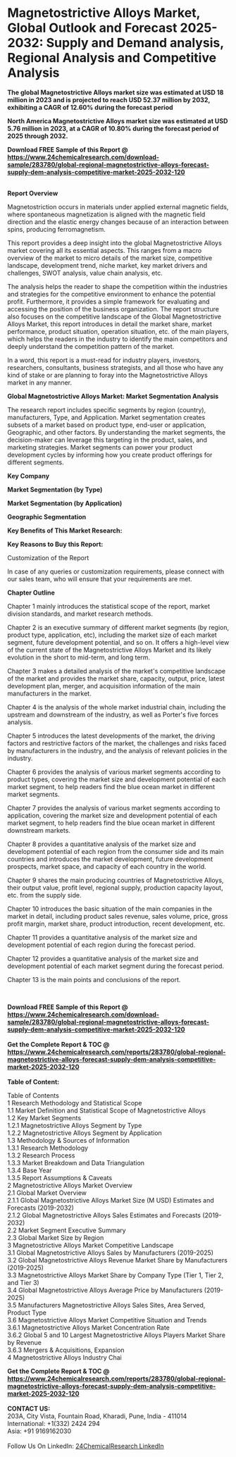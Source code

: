 <h1>Magnetostrictive Alloys Market, Global Outlook and Forecast 2025-2032: Supply and Demand analysis, Regional Analysis and Competitive Analysis</h1><p><strong>The global Magnetostrictive Alloys market size was estimated at USD 18 million in 2023 and is projected to reach USD 52.37 million by 2032, exhibiting a CAGR of 12.60% during the forecast period</strong></p><p>
</p><p><strong>North America Magnetostrictive Alloys market size was estimated at USD 5.76 million in 2023, at a CAGR of 10.80% during the forecast period of 2025 through 2032.</strong></p><div><b>Download FREE Sample of this Report @ 
            <a href="https://www.24chemicalresearch.com/download-sample/283780/global-regional-magnetostrictive-alloys-forecast-supply-dem-analysis-competitive-market-2025-2032-120">
            https://www.24chemicalresearch.com/download-sample/283780/global-regional-magnetostrictive-alloys-forecast-supply-dem-analysis-competitive-market-2025-2032-120</a></b></div><br><p>
</p><p><strong>Report Overview</strong></p><p>
</p><p>Magnetostriction occurs in materials under applied external magnetic fields, where spontaneous magnetization is aligned with the magnetic field direction and the elastic energy changes because of an interaction between spins, producing ferromagnetism.</p><p>
</p><p>This report provides a deep insight into the global Magnetostrictive Alloys market covering all its essential aspects. This ranges from a macro overview of the market to micro details of the market size, competitive landscape, development trend, niche market, key market drivers and challenges, SWOT analysis, value chain analysis, etc.</p><p>
</p><p>The analysis helps the reader to shape the competition within the industries and strategies for the competitive environment to enhance the potential profit. Furthermore, it provides a simple framework for evaluating and accessing the position of the business organization. The report structure also focuses on the competitive landscape of the Global Magnetostrictive Alloys Market, this report introduces in detail the market share, market performance, product situation, operation situation, etc. of the main players, which helps the readers in the industry to identify the main competitors and deeply understand the competition pattern of the market.</p><p>
In a word, this report is a must-read for industry players, investors, researchers, consultants, business strategists, and all those who have any kind of stake or are planning to foray into the Magnetostrictive Alloys market in any manner.</p><p>
</p><p><strong>Global Magnetostrictive Alloys Market: Market Segmentation Analysis</strong></p><p>
</p><p>The research report includes specific segments by region (country), manufacturers, Type, and Application. Market segmentation creates subsets of a market based on product type, end-user or application, Geographic, and other factors. By understanding the market segments, the decision-maker can leverage this targeting in the product, sales, and marketing strategies. Market segments can power your product development cycles by informing how you create product offerings for different segments.</p><p>
</p><p><strong>Key Company</strong></p><p>
</p><p>
</p><p><strong>Market Segmentation (by Type)</strong></p><p>
</p><p>
</p><p><strong>Market Segmentation (by Application)</strong></p><p>
</p><p>
</p><p><strong>Geographic Segmentation</strong></p><p>
</p><p>
</p><p><strong>Key Benefits of This Market Research:</strong></p><p>
</p><p>
</p><p><strong>Key Reasons to Buy this Report:</strong></p><p>
</p><p>
</p><p>Customization of the Report</p><p>
In case of any queries or customization requirements, please connect with our sales team, who will ensure that your requirements are met.</p><p>
</p><p><strong>Chapter Outline</strong></p><p>
</p><p>Chapter 1 mainly introduces the statistical scope of the report, market division standards, and market research methods.</p><p>
Chapter 2 is an executive summary of different market segments (by region, product type, application, etc), including the market size of each market segment, future development potential, and so on. It offers a high-level view of the current state of the Magnetostrictive Alloys Market and its likely evolution in the short to mid-term, and long term.</p><p>
Chapter 3 makes a detailed analysis of the market's competitive landscape of the market and provides the market share, capacity, output, price, latest development plan, merger, and acquisition information of the main manufacturers in the market.</p><p>
Chapter 4 is the analysis of the whole market industrial chain, including the upstream and downstream of the industry, as well as Porter's five forces analysis.</p><p>
Chapter 5 introduces the latest developments of the market, the driving factors and restrictive factors of the market, the challenges and risks faced by manufacturers in the industry, and the analysis of relevant policies in the industry.</p><p>
Chapter 6 provides the analysis of various market segments according to product types, covering the market size and development potential of each market segment, to help readers find the blue ocean market in different market segments.</p><p>
Chapter 7 provides the analysis of various market segments according to application, covering the market size and development potential of each market segment, to help readers find the blue ocean market in different downstream markets.</p><p>
Chapter 8 provides a quantitative analysis of the market size and development potential of each region from the consumer side and its main countries and introduces the market development, future development prospects, market space, and capacity of each country in the world.</p><p>
Chapter 9 shares the main producing countries of Magnetostrictive Alloys, their output value, profit level, regional supply, production capacity layout, etc. from the supply side.</p><p>
Chapter 10 introduces the basic situation of the main companies in the market in detail, including product sales revenue, sales volume, price, gross profit margin, market share, product introduction, recent development, etc.</p><p>
Chapter 11 provides a quantitative analysis of the market size and development potential of each region during the forecast period.</p><p>
Chapter 12 provides a quantitative analysis of the market size and development potential of each market segment during the forecast period.</p><p>
Chapter 13 is the main points and conclusions of the report.</p><p>
 </p><div><b>Download FREE Sample of this Report @ 
            <a href="https://www.24chemicalresearch.com/download-sample/283780/global-regional-magnetostrictive-alloys-forecast-supply-dem-analysis-competitive-market-2025-2032-120">
            https://www.24chemicalresearch.com/download-sample/283780/global-regional-magnetostrictive-alloys-forecast-supply-dem-analysis-competitive-market-2025-2032-120</a></b></div><br><div><b>Get the Complete Report & TOC @ 
            <a href="https://www.24chemicalresearch.com/reports/283780/global-regional-magnetostrictive-alloys-forecast-supply-dem-analysis-competitive-market-2025-2032-120">
            https://www.24chemicalresearch.com/reports/283780/global-regional-magnetostrictive-alloys-forecast-supply-dem-analysis-competitive-market-2025-2032-120</a></b></div><br>
            <b>Table of Content:</b><p>Table of Contents<br />
1 Research Methodology and Statistical Scope<br />
1.1 Market Definition and Statistical Scope of Magnetostrictive Alloys<br />
1.2 Key Market Segments<br />
1.2.1 Magnetostrictive Alloys Segment by Type<br />
1.2.2 Magnetostrictive Alloys Segment by Application<br />
1.3 Methodology & Sources of Information<br />
1.3.1 Research Methodology<br />
1.3.2 Research Process<br />
1.3.3 Market Breakdown and Data Triangulation<br />
1.3.4 Base Year<br />
1.3.5 Report Assumptions & Caveats<br />
2 Magnetostrictive Alloys Market Overview<br />
2.1 Global Market Overview<br />
2.1.1 Global Magnetostrictive Alloys Market Size (M USD) Estimates and Forecasts (2019-2032)<br />
2.1.2 Global Magnetostrictive Alloys Sales Estimates and Forecasts (2019-2032)<br />
2.2 Market Segment Executive Summary<br />
2.3 Global Market Size by Region<br />
3 Magnetostrictive Alloys Market Competitive Landscape<br />
3.1 Global Magnetostrictive Alloys Sales by Manufacturers (2019-2025)<br />
3.2 Global Magnetostrictive Alloys Revenue Market Share by Manufacturers (2019-2025)<br />
3.3 Magnetostrictive Alloys Market Share by Company Type (Tier 1, Tier 2, and Tier 3)<br />
3.4 Global Magnetostrictive Alloys Average Price by Manufacturers (2019-2025)<br />
3.5 Manufacturers Magnetostrictive Alloys Sales Sites, Area Served, Product Type<br />
3.6 Magnetostrictive Alloys Market Competitive Situation and Trends<br />
3.6.1 Magnetostrictive Alloys Market Concentration Rate<br />
3.6.2 Global 5 and 10 Largest Magnetostrictive Alloys Players Market Share by Revenue<br />
3.6.3 Mergers & Acquisitions, Expansion<br />
4 Magnetostrictive Alloys Industry Chai</p><div><b>Get the Complete Report & TOC @ 
            <a href="https://www.24chemicalresearch.com/reports/283780/global-regional-magnetostrictive-alloys-forecast-supply-dem-analysis-competitive-market-2025-2032-120">
            https://www.24chemicalresearch.com/reports/283780/global-regional-magnetostrictive-alloys-forecast-supply-dem-analysis-competitive-market-2025-2032-120</a></b></div><br><b>CONTACT US:</b><br>
            203A, City Vista, Fountain Road, Kharadi, Pune, India - 411014<br>
            International: +1(332) 2424 294<br>
            Asia: +91 9169162030 <br><br>
            Follow Us On LinkedIn: <a href="https://www.linkedin.com/company/24chemicalresearch/">24ChemicalResearch LinkedIn</a>